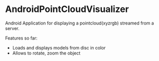 # AndroidPointCloudVisualizer

Android Application for displaying a pointcloud(xyzrgb) streamed from a server.

Features so far:
* Loads and displays models from disc in color
* Allows to rotate, zoom the object




